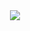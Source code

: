 <div align="center">
	<a href="https://s.chelos.pw">
	<img src="https://count.getloli.com/get/@chanios?theme=rule34"/>
	</a>
</div>

